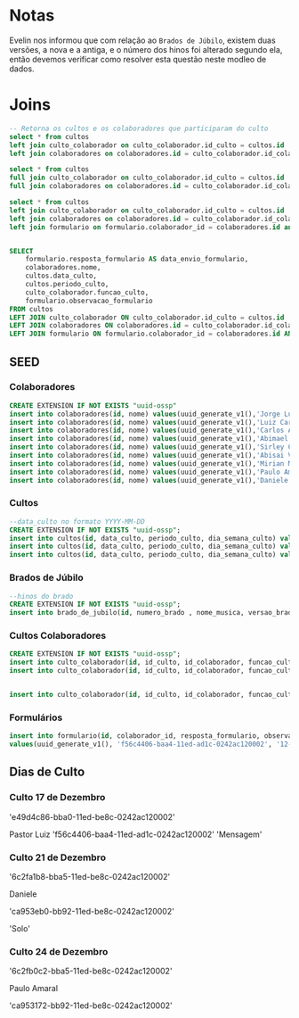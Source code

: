 # Notas

Evelin nos informou que com relação ao ```Brados de Júbilo```, existem duas versões, a nova e a antiga, e o número dos hinos foi alterado segundo ela, então devemos verificar como resolver esta questão neste modleo de dados. 


# Joins



```sql
-- Retorna os cultos e os colaboradores que participaram do culto
select * from cultos
left join culto_colaborador on culto_colaborador.id_culto = cultos.id
left join colaboradores on colaboradores.id = culto_colaborador.id_colaborador 

```

```sql
select * from cultos
full join culto_colaborador on culto_colaborador.id_culto = cultos.id
full join colaboradores on colaboradores.id = culto_colaborador.id_colaborador 

```

```sql
select * from cultos
left join culto_colaborador on culto_colaborador.id_culto = cultos.id
left join colaboradores on colaboradores.id = culto_colaborador.id_colaborador 
left join formulario on formulario.colaborador_id = colaboradores.id and formulario.culto_id = cultos.id


SELECT 
	formulario.resposta_formulario AS data_envio_formulario,
	colaboradores.nome,
	cultos.data_culto,
	cultos.periodo_culto,
	culto_colaborador.funcao_culto,
	formulario.observacao_formulario 
FROM cultos
LEFT JOIN culto_colaborador ON culto_colaborador.id_culto = cultos.id
LEFT JOIN colaboradores ON colaboradores.id = culto_colaborador.id_colaborador 
LEFT JOIN formulario ON formulario.colaborador_id = colaboradores.id AND formulario.culto_id = cultos.id
```



## SEED

### Colaboradores

```sql
CREATE EXTENSION IF NOT EXISTS "uuid-ossp"
insert into colaboradores(id, nome) values(uuid_generate_v1(),'Jorge Luis de Oliveira Ferrari');
insert into colaboradores(id, nome) values(uuid_generate_v1(),'Luiz Carlos Trindade');
insert into colaboradores(id, nome) values(uuid_generate_v1(),'Carlos Alberto da Silva');
insert into colaboradores(id, nome) values(uuid_generate_v1(),'Abimael Correa Rocha');
insert into colaboradores(id, nome) values(uuid_generate_v1(),'Sirley Correa Rocha Ferrari Barbosa');
insert into colaboradores(id, nome) values(uuid_generate_v1(),'Abisai Varela');
insert into colaboradores(id, nome) values(uuid_generate_v1(),'Mirian Mendes');
insert into colaboradores(id, nome) values(uuid_generate_v1(),'Paulo Amaral');
insert into colaboradores(id, nome) values(uuid_generate_v1(),'Daniele Lopes');

```

### Cultos

```sql
--data_culto no formato YYYY-MM-DD
CREATE EXTENSION IF NOT EXISTS "uuid-ossp";
insert into cultos(id, data_culto, periodo_culto, dia_semana_culto) values(uuid_generate_v1(),'2022-12-17', 'Manhã', 'Sábado');
insert into cultos(id, data_culto, periodo_culto, dia_semana_culto) values(uuid_generate_v1(),'2022-12-21', 'Manhã', 'Sábado');
insert into cultos(id, data_culto, periodo_culto, dia_semana_culto) values(uuid_generate_v1(),'2022-12-24', 'Manhã', 'Sábado');
```

### Brados de Júbilo

```sql  
--hinos do brado
CREATE EXTENSION IF NOT EXISTS "uuid-ossp";
insert into brado_de_jubilo(id, numero_brado , nome_musica, versao_brado) values(uuid_generate_v1(),200, 'Sobre as ondas do Mar', 'antiga');
```

### Cultos Colaboradores

```sql 
CREATE EXTENSION IF NOT EXISTS "uuid-ossp";
insert into culto_colaborador(id, id_culto, id_colaborador, funcao_culto) values(uuid_generate_v1(), 'e49d4c86-bba0-11ed-be8c-0242ac120002','f56c4406-baa4-11ed-ad1c-0242ac120002', 'Mensagem');
insert into culto_colaborador(id, id_culto, id_colaborador, funcao_culto) values(uuid_generate_v1(), '6c2fa1b8-bba5-11ed-be8c-0242ac120002','ca953eb0-bb92-11ed-be8c-0242ac120002', 'Solo');


insert into culto_colaborador(id, id_culto, id_colaborador, funcao_culto) values(uuid_generate_v1(), '6c2fb0c2-bba5-11ed-be8c-0242ac120002','ca953172-bb92-11ed-be8c-0242ac120002', 'Mensagem');

```


### Formulários

```sql 
insert into formulario(id, colaborador_id, resposta_formulario, observacao_formulario , culto_id) 
values(uuid_generate_v1(), 'f56c4406-baa4-11ed-ad1c-0242ac120002', '12-16-2022 20:01:36','', 'e49d4c86-bba0-11ed-be8c-0242ac120002');
```

## Dias de Culto

### Culto 17 de Dezembro

'e49d4c86-bba0-11ed-be8c-0242ac120002'

Pastor Luiz
'f56c4406-baa4-11ed-ad1c-0242ac120002'
'Mensagem'

### Culto 21 de Dezembro

'6c2fa1b8-bba5-11ed-be8c-0242ac120002'

Daniele

'ca953eb0-bb92-11ed-be8c-0242ac120002'

'Solo'

### Culto 24 de Dezembro

'6c2fb0c2-bba5-11ed-be8c-0242ac120002'

Paulo Amaral

'ca953172-bb92-11ed-be8c-0242ac120002'
